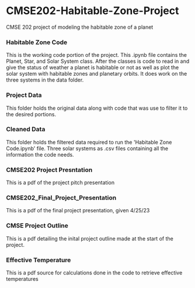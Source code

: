 # CMSE202-Habitable-Zone-Project
CMSE 202 project of modeling the habitable zone of a planet


### Habitable Zone Code
This is the working code portion of the project. This .ipynb file contains the Planet, Star, and Solar System class. After the classes is code to read in and give the status of weather a planet is habitable or not as well as plot the solar system with habitable zones and planetary orbits. It does work on the three systems in the data folder. 


### Project Data
This folder holds the original data along with code that was use to filter it to the desired portions. 


### Cleaned Data
This folder holds the filtered data required to run the 'Habitable Zone Code.ipynb' file. Three solar systems as .csv files containing all the information the code needs. 


### CMSE202 Project Presntation
This is a pdf of the project pitch presentation


### CMSE202_Final_Project_Presentation
This is a pdf of the final project presentation, given 4/25/23


### CMSE Project Outline
This is a pdf detailing the inital project outline made at the start of the project. 


### Effective Temperature
This is a pdf source for calculations done in the code to retrieve effective temperatures
